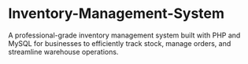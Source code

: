 # Inventory-Management-System
A professional-grade inventory management system built with PHP and MySQL for businesses to efficiently track stock, manage orders, and streamline warehouse operations.
